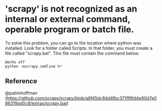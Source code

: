 # 'scrapy' is not recognized as an internal or external command, operable program or batch file.

To solve this problem, you can go to the location where python was installed. 
Look for a folder called Scripts. In that folder, you must create a file called 
"scrapy.bat". This file must contain the command below:

``` batch
@echo off
python -mscrapy.cmdline %*
```

## Reference
@pablohoffman 
(https://github.com/scrapy/scrapy/blob/a8f45dc6dd4fbc371ff6fd4e90d7e086319ad0c8/extras/scrapy.bat)
